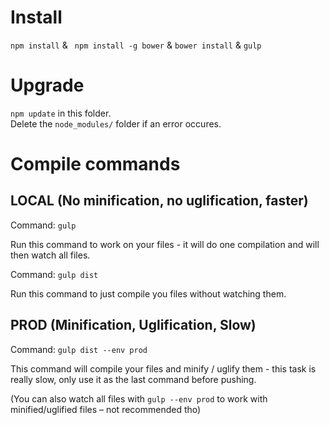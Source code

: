 # Install
`npm install` & ` npm install -g bower` & `bower install` & `gulp`

# Upgrade

`npm update` in this folder.  
Delete the `node_modules/` folder if an error occures.

# Compile commands

## LOCAL (No minification, no uglification, faster)

Command: `gulp`

Run this command to work on your files - it will do one compilation and will then watch all files.

Command: `gulp dist`

Run this command to just compile you files without watching them.

## PROD (Minification, Uglification, Slow)

Command: `gulp dist --env prod`

This command will compile your files and minify / uglify them - this task is really slow, only use it as the last command before pushing.

(You can also watch all files with `gulp --env prod` to work with minified/uglified files – not recommended tho)